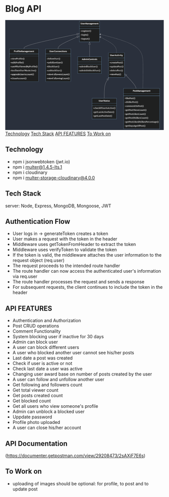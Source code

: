 # Blog API

![Description](./databaseDesign/mermaid-diagram-2024-07-24-135918.png)
[Technology](#technology)
[Tech Stack](#tech-stack)
[API FEATURES](#api-features)
[To Work on](#to-work-on)

## Technology

- npm i jsonwebtoken (jwt.io)
- npm i multer@1.4.5-lts.1
- npm i cloudinary
- npm i multer-storage-cloudinary@4.0.0

## Tech Stack

server: Node, Express, MongoDB, Mongoose, JWT

## Authentication Flow

- User logs in -> generateToken creates a token
- User makes a request with the token in the header
- Middleware uses getTokenFromHeader to extract the token
- Middleware uses verifyToken to validate the token
- If the token is valid, the middleware attaches the user information to the request object (req.user)
- The request proceeds to the intended route handler
- The route handler can now access the authenticated user's information via req.user
- The route handler processes the request and sends a response
- For subsequent requests, the client continues to include the token in the header

## API FEATURES

- Authentication and Authorization
- Post CRUD operations
- Comment Functionality
- System blocking user if inactive for 30 days
- Admin can block user
- A user can block different users
- A user who blocked another user cannot see his/her posts
- Last date a post was created
- Check if user is active or not
- Check last date a user was active
- Changing user award base on number of posts created by the user
- A user can follow and unfollow another user
- Get following and followers count
- Get total viewer count
- Get posts created count
- Get blocked count
- Get all users who view someone's profile
- Admin can unblock a blocked user
- Uppdate password
- Profile photo uploaded
- A user can close his/her account

## API Documentation
(https://documenter.getpostman.com/view/29208473/2sAXjF7E6s)

## To Work on

- uploading of images should be optional: for profile, to post and to update post
